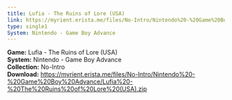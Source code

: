 ```yaml
---
title: Lufia - The Ruins of Lore (USA)
link: https://myrient.erista.me/files/No-Intro/Nintendo%20-%20Game%20Boy%20Advance/Lufia%20-%20The%20Ruins%20of%20Lore%20(USA).zip
type: single1
System: Nintendo - Game Boy Advance
---
```

<b>Game:</b> Lufia - The Ruins of Lore (USA)<br>
<b>System:</b> Nintendo - Game Boy Advance<br>
<b>Collection:</b> No-Intro<br>
<b>Download:</b> https://myrient.erista.me/files/No-Intro/Nintendo%20-%20Game%20Boy%20Advance/Lufia%20-%20The%20Ruins%20of%20Lore%20(USA).zip